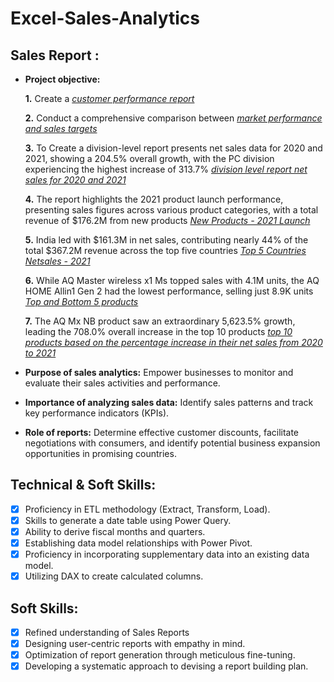 # Excel-Sales-Analytics
## Sales Report :


- **Project objective:** 

    **1.** Create a _[customer performance report](https://github.com/Rudhirbabu/Excel-Sales-Analytics/blob/main/Customer%20Performance%20Report.pdf)_ 

    **2.** Conduct a comprehensive comparison between _[market performance and sales targets](https://github.com/Rudhirbabu/Excel-Sales-Analytics/blob/main/Market%20Performance%20vs%20Target.pdf)_

    **3.** To Create a division-level report presents net sales data for 2020 and 2021, showing a 204.5% overall growth, with the PC division experiencing the highest increase of 313.7% _[division level report net sales for 2020 and 2021](https://github.com/Rudhirbabu/Excel-Sales-Analytics/blob/main/Division%20report%20to%20present%20the%20net%20sales%20data%20for%202020%20and%202021%20along%20with%20the%20growth%20percentage.pdf)_

    **4.** The report highlights the 2021 product launch performance, presenting sales figures across various product categories, with a total revenue of $176.2M from new products _[New Products - 2021 Launch](https://github.com/Rudhirbabu/Excel-Sales-Analytics/blob/main/New%20Products%20-%202021%20Launch.pdf)_

    **5.** India led with $161.3M in net sales, contributing nearly 44% of the total $367.2M revenue across the top five countries _[Top 5 Countries Netsales - 2021](https://github.com/Rudhirbabu/Excel-Sales-Analytics/blob/main/Top%205%20Countries%20Netsales%20-%202021.pdf)_

    **6.** While AQ Master wireless x1 Ms topped sales with 4.1M units, the AQ HOME Allin1 Gen 2 had the lowest performance, selling just 8.9K units​
 _[Top and Bottom 5 products](https://github.com/Rudhirbabu/Excel-Sales-Analytics/blob/main/Top%20and%20Bottom%205%20products.pdf)_

    **7.** The AQ Mx NB product saw an extraordinary 5,623.5% growth, leading the 708.0% overall increase in the top 10 products​
 _[top 10 products based on the percentage increase in their net sales from 2020 to 2021](https://github.com/Rudhirbabu/Excel-Sales-Analytics/blob/main/top%2010%20products%20based%20on%20the%20percentage%20increase%20in%20their%20net%20sales%20from%202020%20to%202021.pdf)_

- **Purpose of sales analytics:** Empower businesses to monitor and evaluate their sales activities and performance.

- **Importance of analyzing sales data:** Identify sales patterns and track key performance indicators (KPIs).

- **Role of reports:** Determine effective customer discounts, facilitate negotiations with consumers, and identify potential business expansion opportunities in promising countries.



## Technical & Soft Skills:
- [x]	Proficiency in ETL methodology (Extract, Transform, Load).
- [x]	Skills to generate a date table using Power Query.
- [x]	Ability to derive fiscal months and quarters.
- [x]	Establishing data model relationships with Power Pivot.
- [x]	Proficiency in incorporating supplementary data into an existing data model.
- [x]	Utilizing DAX to create calculated columns.

## Soft Skills:
- [x]	Refined understanding of Sales Reports
- [x]	Designing user-centric reports with empathy in mind.
- [x]	Optimization of report generation through meticulous fine-tuning.
- [x]	Developing a systematic approach to devising a report building plan.
